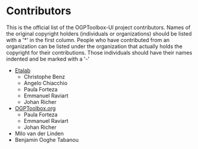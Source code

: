 # Contributors

This is the official list of the OGPToolbox-UI project contributors.
Names of the original copyright holders (individuals or organizations)
should be listed with a '*' in the first column. People who have
contributed from an organization can be listed under the organization
that actually holds the copyright for their contributions. Those
individuals should have their names indented and be marked with a '-'

* [Etalab](http://www.etalab.gouv.fr/)
  - Christophe Benz
  - Angelo Chiacchio
  - Paula Forteza
  - Emmanuel Raviart
  - Johan Richer
* [OGPToolbox.org](https://ogptoolbox.org/)
  - Paula Forteza
  - Emmanuel Raviart
  - Johan Richer
* Milo van der Linden
* Benjamin Ooghe Tabanou
